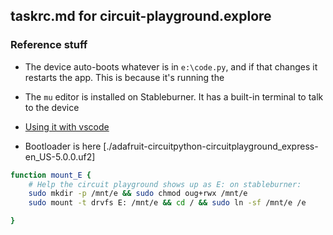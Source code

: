 ## taskrc.md for circuit-playground.explore

### Reference stuff
- The device auto-boots whatever is in `e:\code.py`, and if that changes it restarts the app.  This is because it's running the
- The `mu` editor is installed on Stableburner. It has a built-in terminal to talk to the device
- [Using it with vscode](https://www.hanselman.com/blog/UsingVisualStudioCodeToProgramCircuitPythonWithAnAdaFruitNeoTrellisM4.aspx)

- Bootloader is here [./adafruit-circuitpython-circuitplayground_express-en_US-5.0.0.uf2]


```bash
function mount_E {
    # Help the circuit playground shows up as E: on stableburner:
    sudo mkdir -p /mnt/e && sudo chmod oug+rwx /mnt/e
    sudo mount -t drvfs E: /mnt/e && cd / && sudo ln -sf /mnt/e /e

}
```
